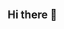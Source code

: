 ## Hi there 👋

<!--
**ugrersoz/ugrersoz** is a ✨ _special_ ✨ repository because its `README.md` (this file) appears on your GitHub profile.

Here are some ideas to get you started:

-Hey, I'm Uğur* 🙌
I'm a [Product Developer](https://www.linkedin.com/in/ersozugur/) 🧙‍♂️

-Feel free to reach me 👇
✉️ [uersoz55@gmail.com](mailto:uersoz55@gmail.com) 

-Projects
🧬 [Capstone Project](https://github.com/ugrersoz/Capstone_Project)
-->

